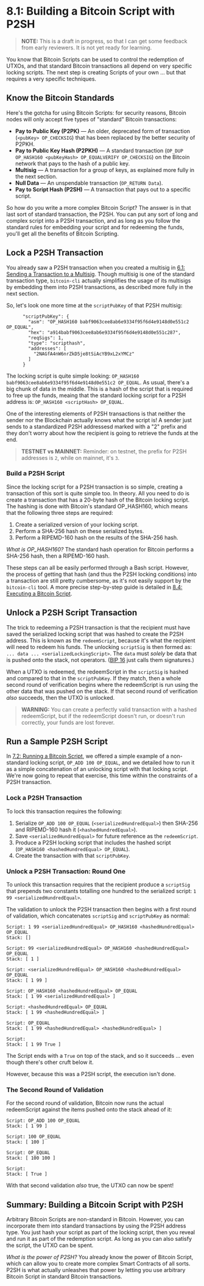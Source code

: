 # 8.1: Building a Bitcoin Script with P2SH

> **NOTE:** This is a draft in progress, so that I can get some feedback from early reviewers. It is not yet ready for learning.

You know that Bitcoin Scripts can be used to control the redemption of UTXOs, and that standard Bitcoin transactions all depend on very specific locking scripts. The next step is creating Scripts of your own ... but that requires a very specific techniques.

## Know the Bitcoin Standards

Here's the gotcha for using Bitcoin Scripts: for security reasons, Bitcoin nodes will only accept five types of "standard" Bitcoin transactions:

* __Pay to Public Key (P2PK)__ — An older, deprecated form of transaction (`<pubKey> OP_CHECKSIG`) that has been replaced by the better security of P2PKH.
* __Pay to Public Key Hash (P2PKH)__ — A standard transaction (`OP_DUP OP_HASH160 <pubKeyHash> OP_EQUALVERIFY OP_CHECKSIG`) on the Bitcoin network that pays to the hash of a public key.
* __Multisig__ — A transaction for a group of keys, as explained more fully in the next section.
* __Null Data__ — An unspendable transaction (`OP_RETURN Data`).
* __Pay to Script Hash (P2SH)__ — A transaction that pays out to a specific script.

So how do you write a more complex Bitcoin Script? The answer is in that last sort of standard transaction, the P2SH. You can put any sort of long and complex script into a P2SH transaction, and as long as you follow the standard rules for embedding your script and for redeeming the funds, you'll get all the benefits of Bitcoin Scripting.

## Lock a P2SH Transaction

You already saw a P2SH transaction when you created a multisig in [6.1: Sending a Transaction to a Multisig](6_1_Sending_a_Transaction_to_a_Multisig.md). Though multisig is one of the standard transaction type, `bitcoin-cli` actually simplifies the usage of its multisigs by embedding them into P2SH transactions, as described more fully in the next section.

So, let's look one more time at the `scriptPubKey` of that P2SH multisig:
```
      "scriptPubKey": {
        "asm": "OP_HASH160 babf9063cee8ab6e9334f95f6d4e9148d0e551c2 OP_EQUAL",
        "hex": "a914babf9063cee8ab6e9334f95f6d4e9148d0e551c287",
        "reqSigs": 1,
        "type": "scripthash",
        "addresses": [
          "2NAGfA4nW6nrZkD5je8tSiAcYB9xL2xYMCz"
        ]
      }
```
The locking script is quite simple looking: `OP_HASH160 babf9063cee8ab6e9334f95f6d4e9148d0e551c2 OP_EQUAL`. As usual, there's a big chunk of data in the middle. This is a hash of the script that is required to free up the funds, meaing that the standard locking script for a P2SH address is: `OP_HASH160 <scriptHash> OP_EQUAL`.

One of the interesting elements of P2SH transactions is that neither the sender nor the Blockchain actually knows what the script is! A sender just sends to a standardized P2SH addressesd marked with a "2" prefix and they don't worry about how the recipient is going to retrieve the funds at the end.

> **TESTNET vs MAINNET:** Reminder: on testnet, the prefix for P2SH addresses is `2`, while on mainnet, it's `3`.

### Build a P2SH Script

Since the locking script for a P2SH transaction is so simple, creating a transaction of this sort is quite simple too. In theory. All you need to do is create a transaction that has a 20-byte hash of the Bitcoin locking script. The hashing is done with Bitcoin's standard OP_HASH160, which means that the following three steps are required:

1. Create a serialized version of your locking script.
2. Perform a SHA-256 hash on these serialized bytes.
3. Perform a RIPEMD-160 hash on the results of the SHA-256 hash.

_What is OP_HASH160?_ The standard hash operation for Bitcoin performs a SHA-256 hash, then a RIPEMD-160 hash.

These steps can all be easily performed through a Bash script. However, the process of getting that hash (and thus the P2SH locking conditions) into a transaction are still pretty cumbersome, as it's not easily support by the `bitcoin-cli` tool. A more precise step-by-step guide is detailed in [8.4: Executing a Bitcoin Script](8_4_Executing_a_Bitcoin_Script.md).

## Unlock a P2SH Script Transaction

The trick to redeeming a P2SH transaction is that the recipient must have saved the serialized locking script that was hashed to create the P2SH address. This is known as the `redeemScript`, because it's what the recipient will need to redeem his funds. The unlocking `scriptSig` is then formed as: `... data ... <serializedLockingScript>`. The `data` must _solely_ be data that is pushed onto the stack, not operators. ([BIP 16](https://github.com/bitcoin/bips/blob/master/bip-0016.mediawiki) just calls them signatures.)

When a UTXO is redeemed, the redeemScript in the `scriptSig` is hashed and compared to that in the `scriptPubKey`. If they match, then a whole second round of verification begins where the redeemScript is run using the other data that was pushed on the stack. If that second round of verification _also_ succeeds, then the UTXO is unlocked.

> **WARNING:** You can create a perfectly valid transaction with a hashed redeemScript, but if the redeemScript doesn't run, or doesn't run correctly, your funds are lost forever.

## Run a Sample P2SH Script

In [7.2: Running a Bitcoin Script](7_2_Running_a_Bitcoin_Script.md), we offered a simple example of a non-standard locking script, `OP_ADD 100 OP_EQUAL`, and we detailed how to run it as a simple concatenation of an unlocking script with that locking script. We're now going to repeat that exercise, this time within the constraints of a P2SH transaction.

### Lock a P2SH Transaction

To lock this transaction requires the following:

1. Serialize `OP_ADD 100 OP_EQUAL` (`<serializedHundredEqual>`) then SHA-256 and RIPEMD-160 hash it (`<hashedHundredEqual>`).
2. Save `<serializedHundredEqual>` for future reference as the `redeemScript`.
3. Produce a P2SH locking script that includes the hashed script (`OP_HASH160 <hashedHundredEqual> OP_EQUAL`).
4. Create the transaction with that `scriptPubKey`.

### Unlock a P2SH Transaction: Round One

To unlock this transaction requires that the recipient produce a `scriptSig` that prepends two constants totalling one hundred to the serialized script: `1 99 <serializedHundredEqual>`.

The validation to unlock the P2SH transaction then begins with a first round of validation, which concatenates `scriptSig` and `scriptPubKey` as normal:
```
Script: 1 99 <serializedHundredEqual> OP_HASH160 <hashedHundredEqual> OP_EQUAL
Stack: []

Script: 99 <serializedHundredEqual> OP_HASH160 <hashedHundredEqual> OP_EQUAL
Stack: [ 1 ]

Script: <serializedHundredEqual> OP_HASH160 <hashedHundredEqual> OP_EQUAL
Stack: [ 1 99 ]

Script: OP_HASH160 <hashedHundredEqual> OP_EQUAL
Stack: [ 1 99 <serializedHundredEqual> ]

Script: <hashedHundredEqual> OP_EQUAL
Stack: [ 1 99 <hashedHundredEqual> ]

Script: OP_EQUAL
Stack: [ 1 99 <hashedHundredEqual> <hashedHundredEqual> ]

Script: 
Stack: [ 1 99 True ]
```
The Script ends with a `True` on top of the stack, and so it succeeds ... even though there's other cruft below it.

However, because this was a P2SH script, the execution isn't done. 

### The Second Round of Validation

For the second round of validation, Bitcoin now runs the actual redeemScript against the items pushed onto the stack ahead of it:

```
Script: OP_ADD 100 OP_EQUAL
Stack: [ 1 99 ]

Script: 100 OP_EQUAL
Stack: [ 100 ]

Script: OP_EQUAL
Stack: [ 100 100 ]

Script: 
Stack: [ True ]
```
With that second validation _also_ true, the UTXO can now be spent!

## Summary: Building a Bitcoin Script with P2SH

Arbitrary Bitcoin Scripts are non-standard in Bitcoin. However, you can incorporate them into standard transactions by using the P2SH address type. You just hash your script as part of the locking script, then you reveal and run it as part of the redemption script. As long as you can also satisfy the script, the UTXO can be spent. 

_What is the power of P2SH?_ You already know the power of Bitcoin Script, which can allow you to create more complex Smart Contracts of all sorts. P2SH is what actually unleashes that power by letting you use arbitrary Bitcoin Script in standard Bitcoin transactions.
